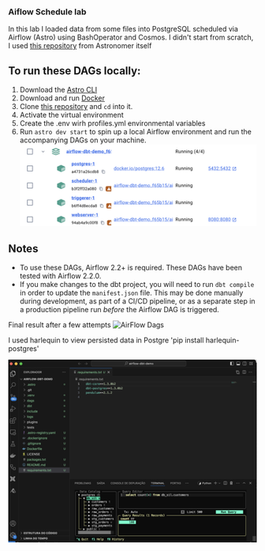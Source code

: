 ### Aiflow Schedule lab

In this lab I loaded data from some files into PostgreSQL scheduled via Airflow (Astro) using BashOperator and Cosmos.
I didn't start from scratch, I used [this repository](https://github.com/astronomer/airflow-dbt-demo) from Astronomer itself

## To run these DAGs locally:

1. Download the [Astro CLI](https://github.com/astronomer/astro-cli)
2. Download and run [Docker](https://docs.docker.com/docker-for-mac/install/)
3. Clone [this repository](https://github.com/Silmara-Basso/airflow-dbt-demo.git) and `cd` into it.
4. Activate the virtual environment
5. Create the .env wirh profiles.yml environmental variables
4. Run `astro dev start` to spin up a local Airflow environment and run the accompanying DAGs on your machine.
![CDocker Containers](./images/Docker_containers.png)


## Notes
- To use these DAGs, Airflow 2.2+ is required. These DAGs have been tested with Airflow 2.2.0.
- If you make changes to the dbt project, you will need to run `dbt compile` in order to update the `manifest.json` file.
This may be done manually during development, as part of a CI/CD pipeline, or as a separate step in a production pipeline
run *before* the Airflow DAG is triggered.

Final result after a few attempts
![AirFlow Dags](./images/Airflow.png)

I used harlequin to view persisted data in Postgre
'pip install harlequin-postgres'

![Querying Postgre](./images/codigo.png)